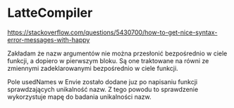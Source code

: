# LatteCompiler

https://stackoverflow.com/questions/5430700/how-to-get-nice-syntax-error-messages-with-happy

Zakładam że nazw argumentów nie można przesłonić bezpośrednio w ciele funkcji, a dopiero w pierwszym
bloku. Są one traktowane na równi ze zmiennymi zadeklarowanymi bezpośrednio w ciele funkcji.

Pole usedNames w Envie zostało dodane juz po napisaniu funkcji sprawdzających unikalność nazw. 
Z tego powodu to sprawdzenie wykorzystuje mapę do badania unikalności nazw.